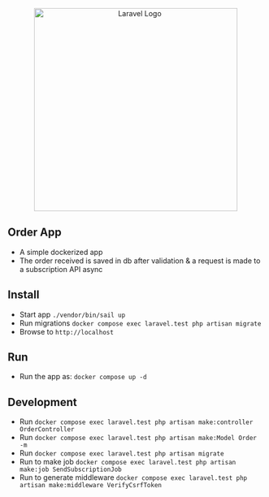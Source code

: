 <p align="center"><a href="https://laravel.com" target="_blank"><img src="https://raw.githubusercontent.com/laravel/art/master/logo-lockup/5%20SVG/2%20CMYK/1%20Full%20Color/laravel-logolockup-cmyk-red.svg" width="400" alt="Laravel Logo"></a></p>

## Order App

* A simple dockerized app
* The order received is saved in db after validation & a request is made to a subscription API async

## Install

* Start app `./vendor/bin/sail up`
* Run migrations `docker compose exec laravel.test php artisan migrate`
* Browse to `http://localhost`

## Run

* Run the app as: `docker compose up -d`


## Development

* Run `docker compose exec laravel.test php artisan make:controller OrderController`
* Run `docker compose exec laravel.test php artisan make:Model Order -m`
* Run `docker compose exec laravel.test php artisan migrate`
* Run to make job `docker compose exec laravel.test php artisan make:job SendSubscriptionJob`
* Run to generate middleware `docker compose exec laravel.test php artisan make:middleware VerifyCsrfToken`
